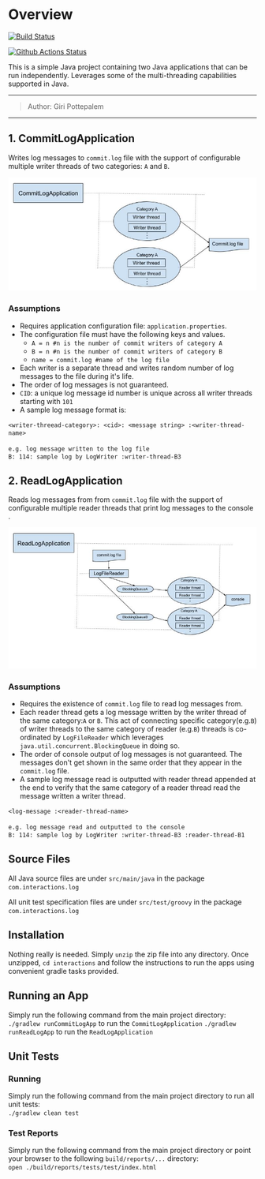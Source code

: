 # Overview
[![Build Status](https://travis-ci.org/gpottepalem/java-multi-threading.svg?branch=master)](https://travis-ci.org/gpottepalem/java-multi-threading)

[![Github Actions Status](https://github.com/gpottepalem/java-multi-threading/workflows/Java%20Multi%20Threading/badge.svg)](https://github.com/gpottepalem/java-multi-threading/actions)

This is a simple Java project containing two Java applications that can be run independently. Leverages some of the
multi-threading capabilities supported in Java.

---
> Author: Giri Pottepalem
---
## 1. CommitLogApplication

Writes log messages to `commit.log` file with the support of configurable multiple writer threads of two categories: 
`A` and `B`.

![](CommitLogApplicationDesign.jpg)

### Assumptions
* Requires application configuration file: `application.properties`.
* The configuration file must have the following keys and values.
  * `A = n #n is the number of commit writers of category A`
  * `B = n #n is the number of commit writers of category B`
  * `name = commit.log #name of the log file`
* Each writer is a separate thread and writes random number of log messages to the file during it's life.
* The order of log messages is not guaranteed.
* `CID`: a unique log message id number is unique across all writer threads starting with `101`
* A sample log message format is:
```
<writer-threead-category>: <cid>: <message string> :<writer-thread-name>

e.g. log message written to the log file
B: 114: sample log by LogWriter :writer-thread-B3
```

## 2. ReadLogApplication

Reads log messages from from `commit.log` file with the support of configurable multiple reader threads that print 
log messages to the console .

![](ReadLogApplicationDesign.jpg)

### Assumptions
* Requires the existence of `commit.log` file to read log messages from.
* Each reader thread gets a log message written by the writer thread of the same category:`A` or `B`. This act of
connecting specific category(e.g.`B`) of writer threads to the same category of reader (e.g.`B`) threads is co-ordinated
by `LogFileReader` which leverages `java.util.concurrent.BlockingQueue` in doing so.
* The order of console output of log messages is not guaranteed. The messages don't get shown in the same order that 
they appear in the `commit.log` file.
* A sample log message read is outputted with reader thread appended at the end to verify that the same category of a 
reader thread read the message written a writer thread.
```
<log-message :<reader-thread-name>

e.g. log message read and outputted to the console
B: 114: sample log by LogWriter :writer-thread-B3 :reader-thread-B1
```

## Source Files
All Java source files are under `src/main/java` in the package `com.interactions.log`

All unit test specification files are under `src/test/groovy` in the package `com.interactions.log`

## Installation
Nothing really is needed. Simply `unzip` the zip file into any directory. Once unzipped, `cd interactions` and follow
the instructions to run the apps using convenient gradle tasks provided.

## Running an App
Simply run the following command from the main project directory:   
`./gradlew runCommitLogApp` to run the `CommitLogApplication`
`./gradlew runReadLogApp` to run the `ReadLogApplication` 

## Unit Tests
### Running
Simply run the following command from the main project directory to run all unit tests:   
`./gradlew clean test`

### Test Reports
Simply run the following command from the main project directory or point your browser to the following
`build/reports/...` directory:  
`open ./build/reports/tests/test/index.html` 